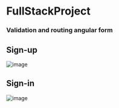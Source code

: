 # FullStackProject
<h3> Validation and routing angular form </h3>
<h2> Sign-up</h2>

![image](https://user-images.githubusercontent.com/54721790/218551656-123f8f9e-b419-430f-816a-4dd0a724043c.png)


<h2> Sign-in</h2>

![image](https://user-images.githubusercontent.com/54721790/218551809-cbc596ff-ed49-4aff-8cd6-cc02987f727e.png)



